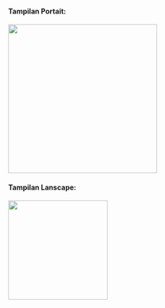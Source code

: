 <div>
<div>
<h4>Tampilan Portait:</h4>
<image style="width: 300px" src="fetchDataFapi_portrait.gif">
</div>
<div>
<h4>Tampilan Lanscape:</h4>
<image style="height: 200px" src="ftechDataFapi_lanscape.gif">
</div>
</div>

